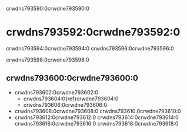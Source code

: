 crwdns793590:0crwdne793590:0
# crwdns793592:0crwdne793592:0

crwdns793594:0crwdne793594:0 crwdns793596:0crwdne793596:0

crwdns793598:0crwdne793598:0

## crwdns793600:0crwdne793600:0

* crwdns793602:0crwdne793602:0
    * crwdns793604:0{ref}crwdne793604:0
    * crwdns793606:0crwdne793606:0
* crwdns793608:0crwdne793608:0 crwdns793610:0crwdne793610:0
* crwdns793612:0crwdne793612:0 crwdns793614:0crwdne793614:0 crwdns793616:0crwdne793616:0 crwdns793618:0crwdne793618:0

